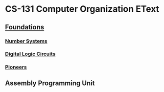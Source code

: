# CS-131 Computer Organization EText

## [Foundations](Foundations)

### [Number Systems](Foundations/NumberSystems)

### [Digital Logic Circuits](Foundations/DigitalLogicCircuits) 

### [Pioneers](Foundations/Pioneers/)

## Assembly Programming Unit